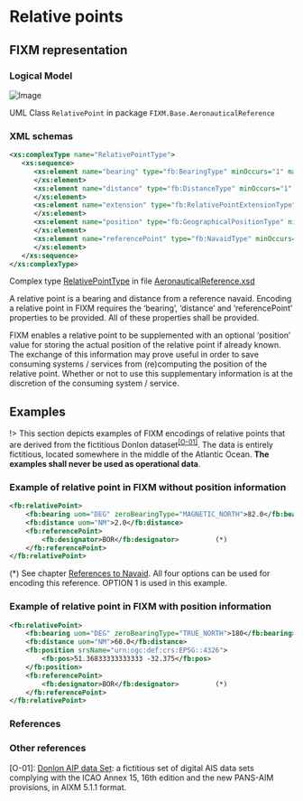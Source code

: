 # Relative points

## FIXM representation

### Logical Model

![Image](.//media/image21.png)

UML Class `RelativePoint` in package `FIXM.Base.AeronauticalReference`

### XML schemas

```xml
<xs:complexType name="RelativePointType">
   <xs:sequence>
      <xs:element name="bearing" type="fb:BearingType" minOccurs="1" maxOccurs="1">
      </xs:element>
      <xs:element name="distance" type="fb:DistanceType" minOccurs="1" maxOccurs="1">
      </xs:element>
      <xs:element name="extension" type="fb:RelativePointExtensionType" nillable="true" minOccurs="0" maxOccurs="2000">
      </xs:element>
      <xs:element name="position" type="fb:GeographicalPositionType" nillable="true" minOccurs="0" maxOccurs="1">
      </xs:element>
      <xs:element name="referencePoint" type="fb:NavaidType" minOccurs="1" maxOccurs="1">
      </xs:element>
   </xs:sequence>
</xs:complexType>
```

Complex type [RelativePointType][RelativePointType] in file [AeronauticalReference.xsd][AeronauticalReference.xsd]

A relative point is a bearing and distance from a reference navaid.
Encoding a relative point in FIXM requires the ‘bearing’, ‘distance’ and
‘referencePoint’ properties to be provided. All of these properties
shall be provided.

FIXM enables a relative point to be supplemented with an optional
‘position’ value for storing the actual position of the relative point
if already known. The exchange of this information may prove useful in
order to save consuming systems / services from (re)computing the
position of the relative point. Whether or not to use this supplementary
information is at the discretion of the consuming system / service.

## Examples

!> This section depicts examples of FIXM encodings of relative points
that are derived from the fictitious Donlon
dataset<sup>[[O-01]](#references)</sup>. The
data is entirely fictitious, located somewhere in the middle of the
Atlantic Ocean. **The examples shall never be used as operational data**.

### Example of relative point in FIXM without position information

```xml
<fb:relativePoint>
    <fb:bearing uom="DEG" zeroBearingType="MAGNETIC_NORTH">82.0</fb:bearing>
    <fb:distance uom="NM">2.0</fb:distance>
    <fb:referencePoint>
        <fb:designator>BOR</fb:designator>         (*)
    </fb:referencePoint>
</fb:relativePoint>
```

(*) See chapter [References to Navaid](general-guidance/references-to-published-aeronautical-information?id=references-to-navaid). All four options can be used for encoding this reference. OPTION 1 is used in this example.

### Example of relative point in FIXM with position information

```xml
<fb:relativePoint>
    <fb:bearing uom="DEG" zeroBearingType="TRUE_NORTH">180</fb:bearing>
    <fb:distance uom="NM">60.0</fb:distance>
    <fb:position srsName="urn:ogc:def:crs:EPSG::4326">
        <fb:pos>51.36833333333333 -32.375</fb:pos>
    </fb:position>
    <fb:referencePoint>
        <fb:designator>BOR</fb:designator>         (*)
    </fb:referencePoint>
</fb:relativePoint>
```

[AeronauticalReference.xsd]: https://www.fixm.aero/releases/FIXM-4.2.0/schemas/core/base/AeronauticalReference.xsd
[RelativePointType]: https://www.fixm.aero/releases/FIXM-4.2.0/doc/schema_documentation/Fixm_RelativePointType.html

### References

### Other references

[O-01]: [Donlon AIP data Set](https://github.com/aixm/donlon): a fictitious set of digital AIS data sets complying with the ICAO Annex 15, 16th edition and the new PANS-AIM provisions, in AIXM 5.1.1 format.


